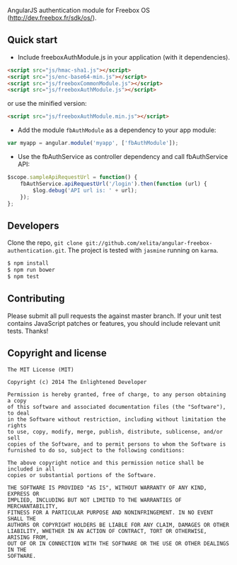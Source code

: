 
AngularJS authentication module for Freebox OS (http://dev.freebox.fr/sdk/os/).

## Quick start

+ Include freeboxAuthModule.js in your application (with it dependencies).

```html
<script src="js/hmac-sha1.js"></script>
<script src="js/enc-base64-min.js"></script>
<script src="js/freeboxCommonModule.js"></script>
<script src="js/freeboxAuthModule.js"></script>
```

or use the minified version:

```html
<script src="js/freeboxAuthModule.min.js"></script>
```

+ Add the module `fbAuthModule` as a dependency to your app module:

```javascript
var myapp = angular.module('myapp', ['fbAuthModule']);
```

+ Use the fbAuthService as controller dependency and call fbAuthService API:

```javascript
$scope.sampleApiRequestUrl = function() {
    fbAuthService.apiRequestUrl('/login').then(function (url) {
        $log.debug('API url is: ' + url);
    });
};
```

## Developers

Clone the repo, `git clone git://github.com/xelita/angular-freebox-authentication.git`.
The project is tested with `jasmine` running on `karma`.

``` bash
$ npm install
$ npm run bower
$ npm test
```

## Contributing

Please submit all pull requests the against master branch. If your unit test contains JavaScript patches or features, you should include relevant unit tests. Thanks!

## Copyright and license

    The MIT License (MIT)

    Copyright (c) 2014 The Enlightened Developer

    Permission is hereby granted, free of charge, to any person obtaining a copy
    of this software and associated documentation files (the "Software"), to deal
    in the Software without restriction, including without limitation the rights
    to use, copy, modify, merge, publish, distribute, sublicense, and/or sell
    copies of the Software, and to permit persons to whom the Software is
    furnished to do so, subject to the following conditions:

    The above copyright notice and this permission notice shall be included in all
    copies or substantial portions of the Software.

    THE SOFTWARE IS PROVIDED "AS IS", WITHOUT WARRANTY OF ANY KIND, EXPRESS OR
    IMPLIED, INCLUDING BUT NOT LIMITED TO THE WARRANTIES OF MERCHANTABILITY,
    FITNESS FOR A PARTICULAR PURPOSE AND NONINFRINGEMENT. IN NO EVENT SHALL THE
    AUTHORS OR COPYRIGHT HOLDERS BE LIABLE FOR ANY CLAIM, DAMAGES OR OTHER
    LIABILITY, WHETHER IN AN ACTION OF CONTRACT, TORT OR OTHERWISE, ARISING FROM,
    OUT OF OR IN CONNECTION WITH THE SOFTWARE OR THE USE OR OTHER DEALINGS IN THE
    SOFTWARE.
